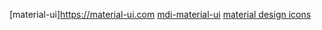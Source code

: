 [material-ui]https://material-ui.com
[mdi-material-ui](https://github.com/TeamWertarbyte/mdi-material-ui)
[material design icons](https://materialdesignicons.com)
